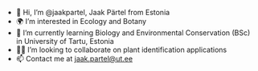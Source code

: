 - 👋 Hi, I’m @jaakpartel, Jaak Pärtel from Estonia
- 🌍 I’m interested in Ecology and Botany
- 🌱 I’m currently learning Biology and Environmental Conservation (BSc) in University of Tartu, Estonia
- 🌿📲 I’m looking to collaborate on plant identification applications
- 📫 Contact me at jaak.partel@ut.ee

<!---
jaakpartel/jaakpartel is a ✨ special ✨ repository because its `README.md` (this file) appears on your GitHub profile.
You can click the Preview link to take a look at your changes.
--->
